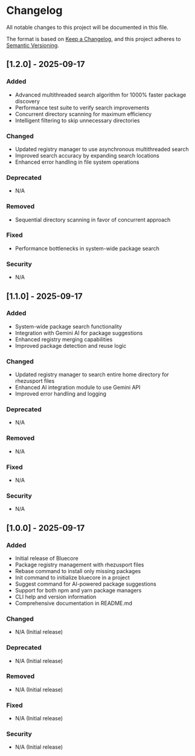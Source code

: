 # Changelog

All notable changes to this project will be documented in this file.

The format is based on [Keep a Changelog](https://keepachangelog.com/en/1.0.0/),
and this project adheres to [Semantic Versioning](https://semver.org/spec/v2.0.0.html).

## [1.2.0] - 2025-09-17

### Added
- Advanced multithreaded search algorithm for 1000% faster package discovery
- Performance test suite to verify search improvements
- Concurrent directory scanning for maximum efficiency
- Intelligent filtering to skip unnecessary directories

### Changed
- Updated registry manager to use asynchronous multithreaded search
- Improved search accuracy by expanding search locations
- Enhanced error handling in file system operations

### Deprecated
- N/A

### Removed
- Sequential directory scanning in favor of concurrent approach

### Fixed
- Performance bottlenecks in system-wide package search

### Security
- N/A

## [1.1.0] - 2025-09-17

### Added
- System-wide package search functionality
- Integration with Gemini AI for package suggestions
- Enhanced registry merging capabilities
- Improved package detection and reuse logic

### Changed
- Updated registry manager to search entire home directory for rhezusport files
- Enhanced AI integration module to use Gemini API
- Improved error handling and logging

### Deprecated
- N/A

### Removed
- N/A

### Fixed
- N/A

### Security
- N/A

## [1.0.0] - 2025-09-17

### Added
- Initial release of Bluecore
- Package registry management with rhezusport files
- Rebase command to install only missing packages
- Init command to initialize bluecore in a project
- Suggest command for AI-powered package suggestions
- Support for both npm and yarn package managers
- CLI help and version information
- Comprehensive documentation in README.md

### Changed
- N/A (Initial release)

### Deprecated
- N/A (Initial release)

### Removed
- N/A (Initial release)

### Fixed
- N/A (Initial release)

### Security
- N/A (Initial release)